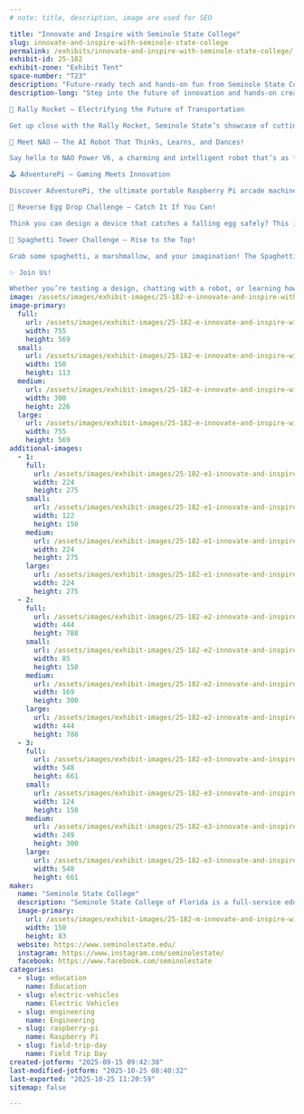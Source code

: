```yaml
---
# note: title, description, image are used for SEO

title: "Innovate and Inspire with Seminole State College"
slug: innovate-and-inspire-with-seminole-state-college
permalink: /exhibits/innovate-and-inspire-with-seminole-state-college/
exhibit-id: 25-182
exhibit-zone: "Exhibit Tent"
space-number: "T23"
description: "Future-ready tech and hands-on fun from Seminole State College"
description-long: "Step into the future of innovation and hands-on creativity at the Seminole State College booth, where imagination meets engineering in electrifying ways! From high-tech robots to thrilling design challenges, there’s something here for every curious mind, maker, and future innovator.

🚗 Rally Rocket – Electrifying the Future of Transportation

Get up close with the Rally Rocket, Seminole State’s showcase of cutting-edge Electric Vehicle (EV) technology and the college’s Automotive Engineering Technology program. Explore how students are preparing for the next generation of transportation—where electric and autonomous vehicles reign supreme. Learn about high-voltage safety, advanced battery systems, and the science behind keeping the cars of tomorrow on the road today.

🤖 Meet NAO – The AI Robot That Thinks, Learns, and Dances!

Say hello to NAO Power V6, a charming and intelligent robot that’s as fun as it is educational! Watch NAO move, talk, and interact with visitors as you explore how artificial intelligence can spark creativity and problem-solving. Students use NAO to dive into programming, robotics, and real-world AI applications, and now you can too!

🕹️ AdventurePi – Gaming Meets Innovation

Discover AdventurePi, the ultimate portable Raspberry Pi arcade machine! Built from the spirit of tinkering and tech creativity, AdventurePi invites gamers, hobbyists, and curious minds to explore how coding, hardware design, and retro gaming all come together. Play, learn, and get inspired to build your own adventure!

🥚 Reverse Egg Drop Challenge – Catch It If You Can!

Think you can design a device that catches a falling egg safely? This isn’t your typical egg drop—it’s engineering in reverse! Test your creativity and problem-solving as you build, tweak, and test your design to protect your fragile cargo. It’s messy, hilarious, and a perfect way to learn about impact absorption, material strength, and real-world design challenges.

🍝 Spaghetti Tower Challenge – Rise to the Top!

Grab some spaghetti, a marshmallow, and your imagination! The Spaghetti Tower Challenge puts your team’s engineering skills to the test as you race to build the tallest, most stable structure possible. Can your tower stand tall, or will it topple under pressure? Discover the fun side of physics and teamwork in this interactive STEM challenge!

✨ Join Us!

Whether you’re testing a design, chatting with a robot, or learning how to power the future, the Seminole State College booth promises hands-on fun, laughter, and inspiration for all ages. Come explore, build, and dream big, because innovation starts here!"
image: /assets/images/exhibit-images/25-182-e-innovate-and-inspire-with-seminole-state-college-rallyrocket-2699-300x226.jpg
image-primary: 
  full:
    url: /assets/images/exhibit-images/25-182-e-innovate-and-inspire-with-seminole-state-college-rallyrocket-2699-full.jpg
    width: 755
    height: 569
  small:
    url: /assets/images/exhibit-images/25-182-e-innovate-and-inspire-with-seminole-state-college-rallyrocket-2699-150x113.jpg
    width: 150
    height: 113
  medium:
    url: /assets/images/exhibit-images/25-182-e-innovate-and-inspire-with-seminole-state-college-rallyrocket-2699-300x226.jpg
    width: 300
    height: 226
  large:
    url: /assets/images/exhibit-images/25-182-e-innovate-and-inspire-with-seminole-state-college-rallyrocket-2699-755x569.jpg
    width: 755
    height: 569
additional-images: 
  - 1:
    full:
      url: /assets/images/exhibit-images/25-182-e1-innovate-and-inspire-with-seminole-state-college-nao-full.jpg
      width: 224
      height: 275
    small:
      url: /assets/images/exhibit-images/25-182-e1-innovate-and-inspire-with-seminole-state-college-nao-122x150.jpg
      width: 122
      height: 150
    medium:
      url: /assets/images/exhibit-images/25-182-e1-innovate-and-inspire-with-seminole-state-college-nao-224x275.jpg
      width: 224
      height: 275
    large:
      url: /assets/images/exhibit-images/25-182-e1-innovate-and-inspire-with-seminole-state-college-nao-224x275.jpg
      width: 224
      height: 275
  - 2:
    full:
      url: /assets/images/exhibit-images/25-182-e2-innovate-and-inspire-with-seminole-state-college-chute-full.jpg
      width: 444
      height: 788
    small:
      url: /assets/images/exhibit-images/25-182-e2-innovate-and-inspire-with-seminole-state-college-chute-85x150.jpg
      width: 85
      height: 150
    medium:
      url: /assets/images/exhibit-images/25-182-e2-innovate-and-inspire-with-seminole-state-college-chute-169x300.jpg
      width: 169
      height: 300
    large:
      url: /assets/images/exhibit-images/25-182-e2-innovate-and-inspire-with-seminole-state-college-chute-444x788.jpg
      width: 444
      height: 788
  - 3:
    full:
      url: /assets/images/exhibit-images/25-182-e3-innovate-and-inspire-with-seminole-state-college-tower-full.jpg
      width: 548
      height: 661
    small:
      url: /assets/images/exhibit-images/25-182-e3-innovate-and-inspire-with-seminole-state-college-tower-124x150.jpg
      width: 124
      height: 150
    medium:
      url: /assets/images/exhibit-images/25-182-e3-innovate-and-inspire-with-seminole-state-college-tower-249x300.jpg
      width: 249
      height: 300
    large:
      url: /assets/images/exhibit-images/25-182-e3-innovate-and-inspire-with-seminole-state-college-tower-548x661.jpg
      width: 548
      height: 661
maker: 
  name: "Seminole State College"
  description: "Seminole State College of Florida is a full-service education provider, offering bachelor's degrees; two-year college-credit degrees (A.A., A.S., A.A.S.); specialized career certificates; continuing professional education; adult education; and an array of culturally stimulating events and timely guest speakers."
  image-primary:
    url: /assets/images/exhibit-images/25-182-m-innovate-and-inspire-with-seminole-state-college-logo-seminole-state-2line-rgb-300x167.png
    width: 150
    height: 83
  website: https://www.seminolestate.edu/
  instagram: https://www.instagram.com/seminolestate/
  facebook: https://www.facebook.com/seminolestate
categories: 
  - slug: education
    name: Education
  - slug: electric-vehicles
    name: Electric Vehicles
  - slug: engineering
    name: Engineering
  - slug: raspberry-pi
    name: Raspberry Pi
  - slug: field-trip-day
    name: Field Trip Day
created-jotform: "2025-09-15 09:42:38"
last-modified-jotform: "2025-10-25 08:40:32"
last-exported: "2025-10-25 11:20:59"
sitemap: false

---
```

